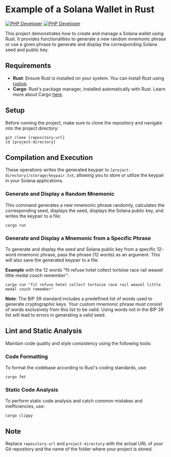 
# Example of a Solana Wallet in Rust

[![PHP Developer](https://raw.githubusercontent.com/s-damian/medias/main/solana-logo.webp)](https://github.com/s-damian/rust-solana-wallet)
[![PHP Developer](https://raw.githubusercontent.com/s-damian/medias/main/rust-logo.webp)](https://github.com/s-damian/rust-solana-wallet)

This project demonstrates how to create and manage a Solana wallet using Rust.
It provides functionalities to generate a new random mnemonic phrase or use a given phrase to generate and display the corresponding Solana seed and public key.



## Requirements

* **Rust**: Ensure Rust is installed on your system. You can install Rust using [rustup](https://rustup.rs/).
* **Cargo**: Rust's package manager, installed automatically with Rust. Learn more about Cargo [here](https://doc.rust-lang.org/cargo/).



## Setup

Before running the project, make sure to clone the repository and navigate into the project directory:

```
git clone [repository-url]
cd [project-directory]
```



## Compilation and Execution

These operations writes the generated keypair to ```[project-directory]/storage/keypair.txt```, allowing you to store or utilize the keypair in your Solana applications.

### Generate and Display a Random Mnemonic

This command generates a new mnemonic phrase randomly, calculates the corresponding seed, displays the seed, displays the Solana public key, and writes the keypair to a file:

```
cargo run
```

### Generate and Display a Mnemonic from a Specific Phrase

To generate and display the seed and Solana public key from a specific 12-word mnemonic phrase, pass the phrase (12 words) as an argument.
This will also save the generated keypair to a file.

**Example** with the 12 words "fit refuse hotel collect tortoise race rail weasel little medal couch remember":

```
cargo run "fit refuse hotel collect tortoise race rail weasel little medal couch remember"
```

**Note**: The BIP 39 standard includes a predefined list of words used to generate cryptographic keys. Your custom mnemonic phrase must consist of words exclusively from this list to be valid. Using words not in the BIP 39 list will lead to errors in generating a valid seed.



## Lint and Static Analysis

Maintain code quality and style consistency using the following tools:

### Code Formatting

To format the codebase according to Rust's coding standards, use:

```
cargo fmt
```

### Static Code Analysis

To perform static code analysis and catch common mistakes and inefficiencies, use:

```
cargo clippy
```



## Note

Replace ```repository-url``` and ```project-directory``` with the actual URL of your Git repository and the name of the folder where your project is stored.
